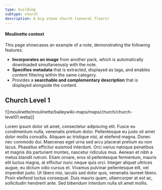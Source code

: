 ```yaml
---
type: building
subtype: church
description: A big stone church (several floors)
---
```

#### Moulinette context

This page showcases an example of a note, demonstrating the following features:
* **Incorporates an image** from another pack, which is automatically downloaded simultaneously with the note.
* **Specifies metadata** that is extracted, displayed as tags, and enables content filtering within the same category.
* Provides a **searchable and complementary description** that is displayed alongside the content.

## Church Level 1

![[moulinette/moulinette/baileywiki-maps/maps/church/church-level01.webp]]

Lorem ipsum dolor sit amet, consectetur adipiscing elit. Fusce eu condimentum nulla, venenatis pretium dolor. Pellentesque eu justo sit amet dolor mollis convallis. Aliquam ac tristique nisi, at eleifend magna. Donec nec commodo dui. Maecenas eget urna sed arcu placerat pretium eu non lacus. Phasellus efficitur euismod interdum. Orci varius natoque penatibus et magnis dis parturient montes, nascetur ridiculus mus. Aenean et nibh a metus blandit rutrum. Etiam ornare, eros id pellentesque fermentum, mauris elit luctus magna, at efficitur nunc neque quis orci. Integer aliquet ultrices augue, eu dictum odio cursus et. Vivamus pulvinar pellentesque elit, vel imperdiet justo. Ut libero nisi, iaculis sed dolor quis, venenatis laoreet libero. Proin eleifend luctus consequat. Duis mauris quam, ullamcorper at est ac, sollicitudin hendrerit ante. Sed bibendum interdum nulla sit amet mollis.
